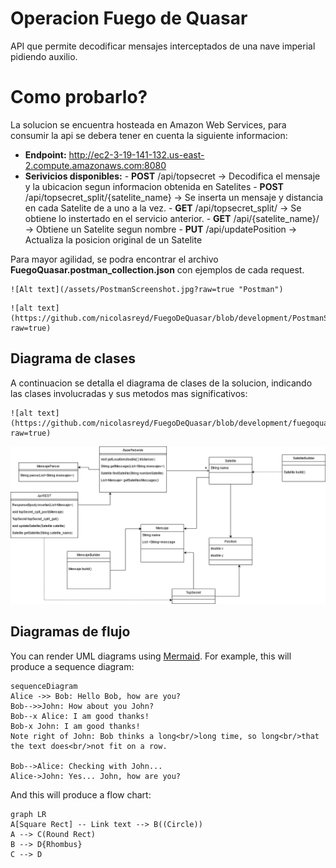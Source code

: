 # Operacion Fuego de Quasar

API que permite decodificar mensajes interceptados de una nave imperial pidiendo auxilio.


# Como probarlo?

La solucion se encuentra hosteada en Amazon Web Services, para consumir la api se debera tener en cuenta la siguiente informacion:
-  **Endpoint:** http://ec2-3-19-141-132.us-east-2.compute.amazonaws.com:8080
- **Serivicios disponibles:**
		- **POST** /api/topsecret   ->  Decodifica el mensaje y la ubicacion segun informacion obtenida en Satelites
		- **POST** /api/topsecret_split/{satelite_name}  ->  Se inserta un mensaje y distancia en cada Satelite de a uno a la vez.
		- **GET** /api/topsecret_split/  ->  Se obtiene lo instertado en el servicio anterior.
		- **GET** /api/{satelite_name}/  ->  Obtiene un Satelite segun nombre
		- **PUT** /api/updatePosition  ->  Actualiza la posicion original de un Satelite


Para mayor agilidad, se podra encontrar el archivo **FuegoQuasar.postman_collection.json** con ejemplos de cada request.
```
![Alt text](/assets/PostmanScreenshot.jpg?raw=true "Postman")
```

```
![alt text](https://github.com/nicolasreyd/FuegoDeQuasar/blob/development/PostmanScreenshot.jpg?raw=true)
```


## Diagrama de clases

A continuacion se detalla el diagrama de clases de la solucion, indicando las clases involucradas y sus metodos mas significativos:

```
![alt text](https://github.com/nicolasreyd/FuegoDeQuasar/blob/development/fuegoquasarclases.jpg?raw=true)
```
![Alt text](/assets/fuegoquasarclases.jpg?raw=true "Diagrama")

## Diagramas de flujo

You can render UML diagrams using [Mermaid](https://mermaidjs.github.io/). For example, this will produce a sequence diagram:

```mermaid
sequenceDiagram
Alice ->> Bob: Hello Bob, how are you?
Bob-->>John: How about you John?
Bob--x Alice: I am good thanks!
Bob-x John: I am good thanks!
Note right of John: Bob thinks a long<br/>long time, so long<br/>that the text does<br/>not fit on a row.

Bob-->Alice: Checking with John...
Alice->John: Yes... John, how are you?
```

And this will produce a flow chart:

```mermaid
graph LR
A[Square Rect] -- Link text --> B((Circle))
A --> C(Round Rect)
B --> D{Rhombus}
C --> D
```
